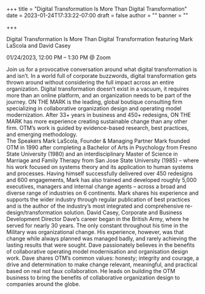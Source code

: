 +++
title = "Digital Transformation Is More Than Digital Transformation"
date = 2023-01-24T17:33:22-07:00
draft = false
author = ""
banner = ""

+++

Digital Transformation Is More Than Digital Transformation featuring Mark LaScola and David Casey

01/24/2023, 12:00 PM – 1:30 PM @ Zoom

Join us for a provocative conversation around what digital transformation is and isn’t. In a world full of corporate buzzwords, digital transformation gets thrown around without considering the full impact across an entire organization. Digital transformation doesn’t exist in a vacuum, it requires more than an online platform, and an organization needs to be part of the journey.
ON THE MARK is the leading, global boutique consulting firm specializing in collaborative organization design and operating model modernization. After 33+ years in business and 450+ redesigns, ON THE MARK has more experience creating sustainable change than any other firm. OTM’s work is guided by evidence-based research, best practices, and emerging methodology.  
The Speakers
Mark LaScola, Founder & Managing Partner
Mark founded OTM in 1990 after completing a Bachelor of Arts in Psychology from Fresno State University (1980) and an interdisciplinary Master of Science in Marriage and Family Therapy from San Jose State University (1985) – where his work focused on systems theory and its application to human systems and processes.
Having himself successfully delivered over 450 redesigns and 600 engagements, Mark has also trained and developed roughly 5,000 executives, managers and internal change agents – across a broad and diverse range of industries on 6 continents.
Mark shares his experience and supports the wider industry through regular publication of best practices and is the author of the industry’s most integrated and comprehensive re-design/transformation solution.
David Casey, Corporate and Business Development Director
Dave’s career began in the British Army, where he served for nearly 30 years. The only constant throughout his time in the Military was organizational change. His experience, however, was that change while always planned was managed badly, and rarely achieving the lasting results that were sought. Dave passionately believes in the benefits of collaborative operating model modernisation and organisation design work.
Dave shares OTM’s common values: honesty; integrity and courage, a drive and determination to make change relevant, meaningful, and practical based on real not faux collaboration. He leads on building the OTM business to bring the benefits of collaborative organization design to companies around the globe.
